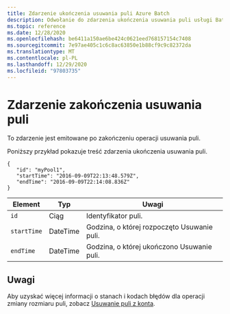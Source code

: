 ```yaml
---
title: Zdarzenie ukończenia usuwania puli Azure Batch
description: Odwołanie do zdarzenia ukończenia usuwania puli usługi Batch. To zdarzenie jest emitowane po zakończeniu operacji usuwania puli.
ms.topic: reference
ms.date: 12/28/2020
ms.openlocfilehash: be6411a150ae6be424c0621eed768157154c7408
ms.sourcegitcommit: 7e97ae405c1c6c8ac63850e1b88cf9c9c82372da
ms.translationtype: MT
ms.contentlocale: pl-PL
ms.lasthandoff: 12/29/2020
ms.locfileid: "97803735"
---
```

# <a name="pool-delete-complete-event"></a>Zdarzenie zakończenia usuwania puli

 To zdarzenie jest emitowane po zakończeniu operacji usuwania puli.

 Poniższy przykład pokazuje treść zdarzenia ukończenia usuwania puli.

```
{
   "id": "myPool1",
   "startTime": "2016-09-09T22:13:48.579Z",
   "endTime": "2016-09-09T22:14:08.836Z"
}
```

|Element|Typ|Uwagi|
|-------------|----------|-----------|
|`id`|Ciąg|Identyfikator puli.|
|`startTime`|DateTime|Godzina, o której rozpoczęto Usuwanie puli.|
|`endTime`|DateTime|Godzina, o której ukończono Usuwanie puli.|

## <a name="remarks"></a>Uwagi

Aby uzyskać więcej informacji o stanach i kodach błędów dla operacji zmiany rozmiaru puli, zobacz [Usuwanie puli z konta](/rest/api/batchservice/delete-a-pool-from-an-account).
